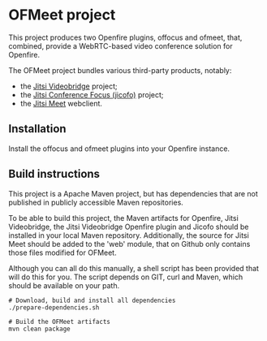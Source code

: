 OFMeet project
==============

This project produces two Openfire plugins, offocus and ofmeet, that, combined, provide a WebRTC-based video conference solution for Openfire.

The OFMeet project bundles various third-party products, notably:
- the [Jitsi Videobridge](https://github.com/jitsi/jitsi-videobridge) project;
- the [Jitsi Conference Focus (jicofo)](https://github.com/jitsi/jitsi-meet) project; 
- the [Jitsi Meet](https://github.com/jitsi/jitsi-meet) webclient.

Installation
------------
Install the offocus and ofmeet plugins into your Openfire instance.

Build instructions
------------------

This project is a Apache Maven project, but has dependencies that are not published in publicly accessible Maven repositories.

To be able to build this project, the Maven artifacts for Openfire, Jitsi Videobridge, the Jitsi Videobridge Openfire plugin and Jicofo should be installed in your local Maven repository. Additionally, the source for Jitsi Meet should be added to the 'web' module, that on Github only contains those files modified for OFMeet.

Although you can all do this manually, a shell script has been provided that will do this for you. The script depends on GIT, curl and Maven, which should be available on your path.

    # Download, build and install all dependencies
    ./prepare-dependencies.sh
    
    # Build the OFMeet artifacts
    mvn clean package
